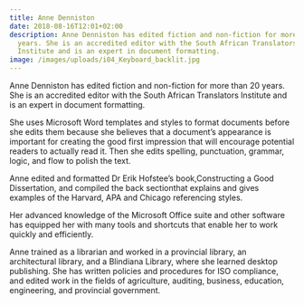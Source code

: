 ```yaml
---
title: Anne Denniston
date: 2018-08-16T12:01+02:00
description: Anne Denniston has edited fiction and non-fiction for more than 20
  years. She is an accredited editor with the South African Translators
  Institute and is an expert in document formatting.
image: /images/uploads/i04_Keyboard_backlit.jpg
---
```

Anne Denniston has edited fiction and non-fiction for more than 20 years. She is an accredited editor with the South African Translators Institute and is an expert in document formatting.

She uses Microsoft Word templates and styles to format documents before she edits them because she believes that a document’s appearance is important for creating the good first impression that will encourage potential readers to actually read it. Then she edits spelling, punctuation, grammar, logic, and flow to polish the text.

Anne edited and formatted Dr Erik Hofstee’s book,Constructing a Good Dissertation, and compiled the back sectionthat explains and gives examples of the Harvard, APA and Chicago referencing styles.

Her advanced knowledge of the Microsoft Office suite and other software has equipped her with many tools and shortcuts that enable her to work quickly and efficiently.

Anne trained as a librarian and worked in a provincial library, an architectural library, and a Blindiana Library, where she learned desktop publishing. She has written policies and procedures for ISO compliance, and edited work in the fields of agriculture, auditing, business, education, engineering, and provincial government.